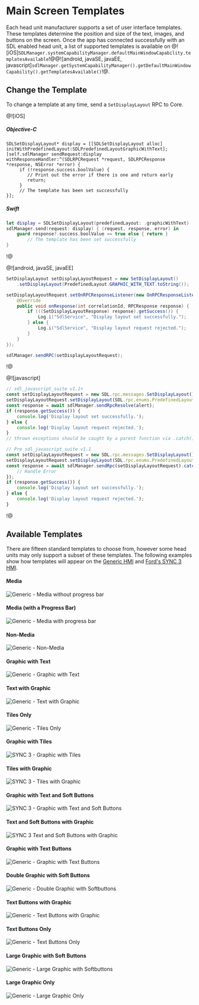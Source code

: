 # Main Screen Templates
Each head unit manufacturer supports a set of user interface templates. These templates determine the position and size of the text, images, and buttons on the screen. Once the app has connected successfully with an SDL enabled head unit, a list of supported templates is available on @![iOS]`SDLManager.systemCapabilityManager.defaultMainWindowCapability.templatesAvailable`!@@![android, javaSE, javaEE, javascript]`sdlManager.getSystemCapabilityManager().getDefaultMainWindowCapability().getTemplatesAvailable()`!@.

## Change the Template
To change a template at any time, send a `SetDisplayLayout` RPC to Core.

@![iOS]
##### Objective-C
```objc
SDLSetDisplayLayout* display = [[SDLSetDisplayLayout alloc] initWithPredefinedLayout:SDLPredefinedLayoutGraphicWithText];
[self.sdlManager sendRequest:display withResponseHandler:^(SDLRPCRequest *request, SDLRPCResponse *response, NSError *error) {
     if (!response.success.boolValue) { 
        // Print out the error if there is one and return early
        return;
     }
     // The template has been set successfully
}];
```

##### Swift
```swift
let display = SDLSetDisplayLayout(predefinedLayout: .graphicWithText)
sdlManager.send(request: display) { (request, response, error) in
    guard response?.success.boolValue == true else { return }
        // The template has been set successfully
}
```
!@

@![android, javaSE, javaEE]
```java
SetDisplayLayout setDisplayLayoutRequest = new SetDisplayLayout()
    .setDisplayLayout(PredefinedLayout.GRAPHIC_WITH_TEXT.toString());

setDisplayLayoutRequest.setOnRPCResponseListener(new OnRPCResponseListener() {
    @Override
    public void onResponse(int correlationId, RPCResponse response) {
        if (((SetDisplayLayoutResponse) response).getSuccess()) {
            Log.i("SdlService", "Display layout set successfully.");
        } else {
            Log.i("SdlService", "Display layout request rejected.");
        }
    }
});

sdlManager.sendRPC(setDisplayLayoutRequest);
```
!@

@![javascript]
```js
// sdl_javascript_suite v1.1+
const setDisplayLayoutRequest = new SDL.rpc.messages.SetDisplayLayout();
setDisplayLayoutRequest.setDisplayLayout(SDL.rpc.enums.PredefinedLayout.GRAPHIC_WITH_TEXT);
const response = await sdlManager.sendRpcResolve(alert);
if (response.getSuccess()) {
    console.log('Display layout set successfully.');
} else {
    console.log('Display layout request rejected.');
}
// thrown exceptions should be caught by a parent function via .catch()

// Pre sdl_javascript_suite v1.1
const setDisplayLayoutRequest = new SDL.rpc.messages.SetDisplayLayout();
setDisplayLayoutRequest.setDisplayLayout(SDL.rpc.enums.PredefinedLayout.GRAPHIC_WITH_TEXT);
const response = await sdlManager.sendRpc(setDisplayLayoutRequest).catch(function (error) {
    // Handle Error
});
if (response.getSuccess()) {
    console.log('Display layout set successfully.');
} else {
    console.log('Display layout request rejected.');
}
```
!@

## Available Templates
There are fifteen standard templates to choose from, however some head units may only support a subset of these templates. The following examples show how templates will appear on the [Generic HMI](https://github.com/smartdevicelink/generic_hmi) and [Ford's SYNC 3 HMI](https://developer.ford.com).

#### Media
![Generic - Media without progress bar](assets/GenericHMI/Generic_Default_Media.png)

#### Media (with a Progress Bar)
![Generic - Media with progress bar](assets/GenericHMI/Generic_media_dark.png)

#### Non-Media
![Generic - Non-Media](assets/GenericHMI/Generic_non_media.png)

#### Graphic with Text
![Generic - Graphic with Text](assets/GenericHMI/Generic_graphic_with_text.png)

#### Text with Graphic
![Generic - Text with Graphic](assets/GenericHMI/Generic_text_with_graphic.png)

#### Tiles Only
![Generic - Tiles Only](assets/GenericHMI/Generic_tiles_only.png)

#### Graphic with Tiles
![SYNC 3 - Graphic with Tiles](assets/SYNC3HMI/SYNC3_graphic_with_tiles.bmp)

#### Tiles with Graphic
![SYNC 3 - Tiles with Graphic](assets/SYNC3HMI/SYNC3_tiles_with_graphic.bmp)

#### Graphic with Text and Soft Buttons
![SYNC 3 - Graphic with Text and Soft Buttons](assets/SYNC3HMI/SYNC3_graphic_with_text_and_soft_buttons.bmp)

#### Text and Soft Buttons with Graphic
![SYNC 3 Text and Soft Buttons with Graphic](assets/SYNC3HMI/SYNC3_text_and_soft_buttons_with_graphic.bmp)

#### Graphic with Text Buttons
![Generic - Graphic with Text Buttons](assets/GenericHMI/Generic_graphic_with_text_buttons.png)

#### Double Graphic with Soft Buttons
![Generic - Double Graphic with Softbuttons](assets/GenericHMI/Generic_double_graphic_with_soft_buttons.png)

#### Text Buttons with Graphic
![Generic - Text Buttons with Graphic](assets/GenericHMI/Generic_text_buttons_with_graphic.png)

#### Text Buttons Only
![Generic - Text Buttons Only](assets/GenericHMI/Generic_text_buttons_only.png)

#### Large Graphic with Soft Buttons
![Generic - Large Graphic with Softbuttons](assets/GenericHMI/Generic_large_graphic_with_soft_buttons.png)

#### Large Graphic Only
![Generic - Large Graphic Only](assets/GenericHMI/Generic_large_graphic_only.png)
